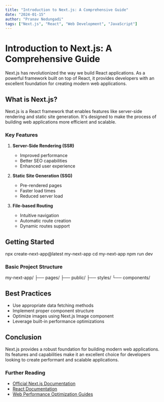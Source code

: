 ```yaml
---
title: "Introduction to Next.js: A Comprehensive Guide"
date: "2024-01-15"
author: "Pranav Nedungadi"
tags: ["Next.js", "React", "Web Development", "JavaScript"]
---
```


# Introduction to Next.js: A Comprehensive Guide

Next.js has revolutionized the way we build React applications. As a powerful framework built on top of React, it provides developers with an excellent foundation for creating modern web applications.

## What is Next.js?

Next.js is a React framework that enables features like server-side rendering and static site generation. It's designed to make the process of building web applications more efficient and scalable.

### Key Features

1. **Server-Side Rendering (SSR)**
   - Improved performance
   - Better SEO capabilities
   - Enhanced user experience

2. **Static Site Generation (SSG)**
   - Pre-rendered pages
   - Faster load times
   - Reduced server load

3. **File-based Routing**
   - Intuitive navigation
   - Automatic route creation
   - Dynamic routes support

## Getting Started


npx create-next-app@latest my-next-app
cd my-next-app
npm run dev


### Basic Project Structure


my-next-app/
  ├── pages/
  ├── public/
  ├── styles/
  └── components/


## Best Practices

- Use appropriate data fetching methods
- Implement proper component structure
- Optimize images using Next.js Image component
- Leverage built-in performance optimizations

## Conclusion

Next.js provides a robust foundation for building modern web applications. Its features and capabilities make it an excellent choice for developers looking to create performant and scalable applications.

### Further Reading

- [Official Next.js Documentation](https://nextjs.org/docs)
- [React Documentation](https://react.dev)
- [Web Performance Optimization Guides](https://web.dev/learn/performance)